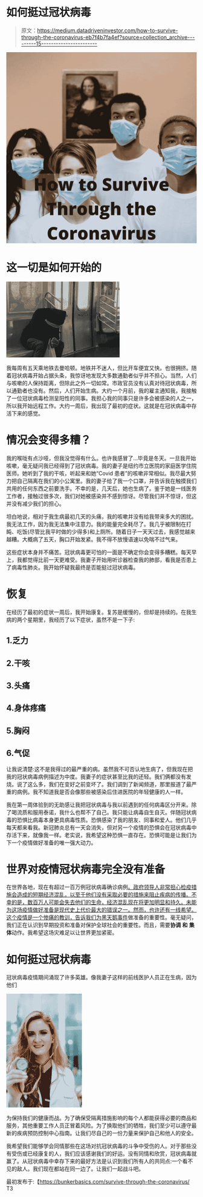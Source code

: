 # 如何挺过冠状病毒

> 原文：<https://medium.datadriveninvestor.com/how-to-survive-through-the-coronavirus-eb7f4b7fa4ef?source=collection_archive---------15----------------------->

![](img/c612e220e728b9f22ac24c1e0afaf96c.png)

# 这一切是如何开始的

![](img/343e3f911e39c9343f55e575130eedb7.png)

我每周有五天乘地铁去曼哈顿。地铁并不迷人，但比开车便宜又快。也很拥挤。随着冠状病毒开始占据头条，我惊讶地发现大多数通勤者似乎并不担心。当然，人们与咳嗽的人保持距离，但除此之外一切如常。市政官员没有认真对待冠状病毒，所以通勤者也没有。然后，人们开始生病。大约一个月前，我的雇主通知我，我接触了一位冠状病毒检测呈阳性的同事。我担心我的同事只是许多会被感染的人之一，所以我开始远程工作。大约一周后，我出现了最初的症状。这就是在冠状病毒中存活下来的感觉。

# 情况会变得多糟？

我的喉咙有点沙哑，但我没觉得有什么。也许我感冒了…毕竟是冬天。一旦我开始咳嗽，毫无疑问我已经得到了冠状病毒。我的妻子是纽约市立医院的家庭医学住院医师。她听到了我的干咳，听起来和她“Covid 患者”的咳嗽非常相似。我尽最大努力把自己隔离在我们的小公寓里。我的妻子给了我一个口罩，并告诉我在触摸我们共用的任何东西之前要洗手。不幸的是，几天后，她也生病了。鉴于她是一线医务工作者，接触过很多次，我们对她被感染并不感到惊讶。尽管我们并不惊讶，但这并没有减少我们的担心。

坦白地说，相对于我生病最初几天的头痛，我的咳嗽并没有给我带来多大的困扰。我无法工作，因为我无法集中注意力。我的能量完全耗尽了。我几乎被限制在打盹、吃饭(尽管比我平时做的少得多)和上厕所。随着日子一天天过去，我感觉越来越糟。大概病了五天，胸口开始发紧。我不得不放慢语速以免喘不过气来。

这些症状本身并不痛苦。冠状病毒更可怕的一面是不确定你会变得多糟糕。每天早上，我都觉得比前一天更难受。我妻子开始用听诊器检查我的肺部，看我是否患上了病毒性肺炎。我开始怀疑我最终是否能挺过冠状病毒。

# 恢复

在经历了最初的症状一周后，我开始康复。复苏是缓慢的，但却是持续的。在我生病的两个星期里，我经历了以下症状，虽然不是一下子:

## 1.乏力

## 2.干咳

## 3.头痛

## 4.身体疼痛

## 5.胸闷

## 6.气促

让我说清楚:这不是我得过的最严重的病。虽然我不可否认地生病了，但我现在把我的冠状病毒病例描述为中度。我妻子的症状甚至比我的还轻。我们俩都没有发烧。说了这么多，我们在变好之前变坏了。我们调到了新闻频道，那里报道了最严重的病例。我不知道我是否会像那些被感染后住进医院的年轻健康的人一样。

我在第一周体验到的无助感让我把冠状病毒与我以前遇到的任何病毒区分开来。除了喝流质和服用泰诺，我什么也帮不了自己。我只能让病毒自生自灭。伴随冠状病毒的恐惧比病毒本身更具病毒性质。恐惧感染了我的朋友、同事和爱人。他们几乎每天都来看我。新冠肺炎总有一天会消失，但对另一个疫情的恐惧会在冠状病毒中存活下来，就像我一样。老实说，我希望这种恐惧一直存在。恐惧可能是让我们为下一个疫情做好准备的唯一强大动力。

# 世界对疫情冠状病毒完全没有准备

在世界各地，现在有超过一百万例冠状病毒确诊病例[。政府领导人非常担心检疫措施会造成的短期经济混乱，以至于他们没有采取必要的措施来阻止疾病的传播。不幸的是，数百万人可能会失去他们的生命，经济混乱现在将更加明显和持久。未能为这场疫情做好准备是现代史上代价最大的错误之一。然而，也许还有一线希望。这个疫情是一个惨痛的教训，告诉我们为](https://www.bbc.com/news/world-52144390)[黑天鹅事件](https://bunkerbasics.com/black-swan-events/)做准备的重要性。毫无疑问，我们正在认识到早期投资和准备对保护全球社会的重要性。而且，需要**协调** **和** **集体**动作。我希望这场灾难足以让世界更加紧密。

# 如何挺过冠状病毒

冠状病毒疫情期间涌现了许多英雄。像我妻子这样的前线医护人员正在生病，因为他们

![](img/c638519ab4c2457e18ed31ec2aaf7edc.png)

为保持我们的健康而战。为了确保受隔离措施影响的每个人都能获得必要的商品和服务，其他重要工作人员正冒着风险。为了换取他们的牺牲，我们至少可以遵守最新的疾病预防控制中心指南。让我们尽自己的一份力量来保护自己和他人的安全。

我希望我们能够学会同情那些在这场对抗冠状病毒的斗争中受伤的人。对于那些没有受伤或已经康复的人，我们应该感谢我们的好运。没有同情和欣赏，冠状病毒就赢了。从冠状病毒中幸存下来的最好方法是认识到我们所有人的共同点:一个看不见的敌人。我们现在都站在同一边了。让我们一起战斗吧。

最初发布于:【https://bunkerbasics.com/survive-through-the-coronavirus/ T3